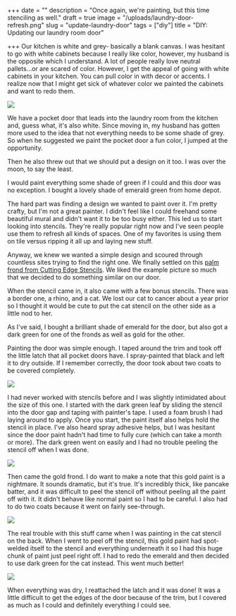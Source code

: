 +++
date = ""
description = "Once again, we're painting, but this time stenciling as well."
draft = true
image = "/uploads/laundry-door-refresh.png"
slug = "update-laundry-door"
tags = ["diy"]
title = "DIY: Updating our laundry room door"

+++
Our kitchen is white and grey- basically a blank canvas. I was hesitant to go with white cabinets because I really like color, however, my husband is the opposite which I understand. A lot of people really love neutral pallets...or are scared of color. However, I get the appeal of going with white cabinets in your kitchen. You can pull color in with decor or accents. I realize now that I might get sick of whatever color we painted the cabinets and want to redo them.

![](/uploads/beforewhitedooronly.jpg)

We have a pocket door that leads into the laundry room from the kitchen and, guess what, it's also white. Since moving in, my husband has gotten more used to the idea that not everything needs to be some shade of grey. So when he suggested we paint the pocket door a fun color, I jumped at the opportunity.

Then he also threw out that we should put a design on it too. I was over the moon, to say the least.

I would paint everything some shade of green if I could and this door was no exception. I bought a lovely shade of emerald green from home depot.

The hard part was finding a design we wanted to paint over it. I'm pretty crafty, but I'm not a great painter. I didn't feel like I could freehand some beautiful mural and didn't want it to be too busy either. This led us to start looking into stencils. They're really popular right now and I've seen people use them to refresh all kinds of spaces. One of my favorites is using them on tile versus ripping it all up and laying new stuff.

Anyway, we knew we wanted a simple design and scoured through countless sites trying to find the right one. We finally settled on this [palm frond from Cutting Edge Stencils](https://www.cuttingedgestencils.com/palm-leaf-stencil-tropical-wallpaper-stencils.html). We liked the example picture so much that we decided to do something similar on our door.

When the stencil came in, it also came with a few bonus stencils. There was a border one, a rhino, and a cat. We lost our cat to cancer about a year prior so I thought it would be cute to put the cat stencil on the other side as a little nod to her.

As I've said, I bought a brilliant shade of emerald for the door, but also got a dark green for one of the fronds as well as gold for the other.

Painting the door was simple enough. I taped around the trim and took off the little latch that all pocket doors have. I spray-painted that black and left it to dry outside. If I remember correctly, the door took about two coats to be covered completely.

![](/uploads/doorwithgreenpaint.jpg)

I had never worked with stencils before and I was slightly intimidated about the size of this one. I started with the dark green leaf by sliding the stencil into the door gap and taping with painter's tape. I used a foam brush I had laying around to apply. Once you start, the paint itself also helps hold the stencil in place. I've also heard spray adhesive helps, but I was hesitant since the door paint hadn't had time to fully cure (which can take a month or more). The dark green went on easily and I had no trouble peeling the stencil off when I was done.

![](/uploads/doordarkpalmfrond.jpg)

Then came the gold frond. I do want to make a note that this gold paint is a nightmare. It sounds dramatic, but it's true. It's incredibly thick, like pancake batter, and it was difficult to peel the stencil off without peeling all the paint off with it. It didn't behave like normal paint so I had to be careful. I also had to do two coats because it went on fairly see-through.

![](/uploads/doorcompleted.jpg)

The real trouble with this stuff came when I was painting in the cat stencil on the back. When I went to peel off the stencil, this gold paint had spot-welded itself to the stencil and everything underneath it so I had this huge chunk of paint just peel right off. I had to redo the emerald and then decided to use dark green for the cat instead. This went much better!

![](/uploads/doorbackdoubleimg.png)

When everything was dry, I reattached the latch and it was done! It was a little difficult to get the edges of the door because of the trim, but I covered as much as I could and definitely everything I could see.